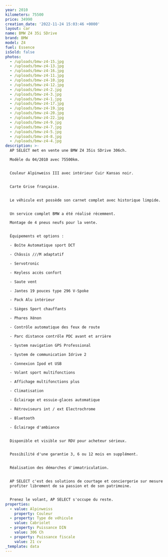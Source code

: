 ```yaml
---
year: 2010
kilometers: 75500
price: 34990
creation_date: '2022-11-24 15:03:46 +0000'
layout: car
name: BMW Z4 35i SDrive
brand: BMW
model: Z4
fuel: Essence
isSold: false
photos:
  - /uploads/bmw-z4-15.jpg
  - /uploads/bmw-z4-13.jpg
  - /uploads/bmw-z4-16.jpg
  - /uploads/bmw-z4-11.jpg
  - /uploads/bmw-z4-10.jpg
  - /uploads/bmw-z4-12.jpg
  - /uploads/bmw-z4-2.jpg
  - /uploads/bmw-z4-3.jpg
  - /uploads/bmw-z4-1.jpg
  - /uploads/bmw-z4-17.jpg
  - /uploads/bmw-z4-19.jpg
  - /uploads/bmw-z4-20.jpg
  - /uploads/bmw-z4-22.jpg
  - /uploads/bmw-z4-9.jpg
  - /uploads/bmw-z4-7.jpg
  - /uploads/bmw-z4-5.jpg
  - /uploads/bmw-z4-8.jpg
  - /uploads/bmw-z4-4.jpg
description: >-
  AP SELECT met en vente une BMW Z4 35is SDrive 306ch.

  Modèle du 04/2010 avec 75500km.


  Couleur Alpinweiss III avec intérieur Cuir Kansas noir.


  Carte Grise française.


  Le véhicule est possède son carnet complet avec historique limpide.


  Un service complet BMW a été réalisé récemment.

  Montage de 4 pneus neufs pour la vente.


  Équipements et options :

  - Boîte Automatique sport DCT

  - Châssis ///M adaptatif

  - Servotronic

  - Keyless accès confort

  - Saute vent

  - Jantes 19 pouces type 296 V-Spoke

  - Pack Alu intérieur

  - Sièges Sport chauffants

  - Phares Xénon

  - Contrôle automatique des feux de route

  - Parc distance contrôle PDC avant et arrière

  - System navigation GPS Professional

  - System de communication Idrive 2

  - Connexion Ipod et USB

  - Volant sport multifonctions

  - Affichage multifonctions plus

  - Climatisation

  - Éclairage et essuie-glaces automatique

  - Rétroviseurs int / ext Electrochrome

  - Bluetooth

  - Éclairage d'ambiance


  Disponible et visible sur RDV pour acheteur sérieux.


  Possibilité d'une garantie 3, 6 ou 12 mois en supplément.


  Réalisation des démarches d'immatriculation.


  AP SELECT c'est des solutions de courtage et conciergerie sur mesure pour
  profiter librement de sa passion et de son patrimoine.


  Prenez le volant, AP SELECT s'occupe du reste.
properties:
  - value: Alpinweiss
    property: Couleur
  - property: Type de véhicule
    value: Cabriolet
  - property: Puissance DIN
    value: 306 Ch
  - property: Puissance fiscale
    value: 21 cv
_template: data
---
```



